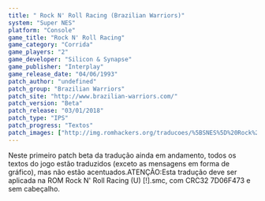 ```yaml
---
title: " Rock N' Roll Racing (Brazilian Warriors)"
system: "Super NES"
platform: "Console"
game_title: "Rock N' Roll Racing"
game_category: "Corrida"
game_players: "2"
game_developer: "Silicon & Synapse"
game_publisher: "Interplay"
game_release_date: "04/06/1993"
patch_author: "undefined"
patch_group: "Brazilian Warriors"
patch_site: "http://www.brazilian-warriors.com/"
patch_version: "Beta"
patch_release: "03/01/2018"
patch_type: "IPS"
patch_progress: "Textos"
patch_images: ["http://img.romhackers.org/traducoes/%5BSNES%5D%20Rock%20N'%20Roll%20Racing%20-%20Brazilian%20Warriors%20-%201.png","http://img.romhackers.org/traducoes/%5BSNES%5D%20Rock%20N'%20Roll%20Racing%20-%20Brazilian%20Warriors%20-%202.png","http://img.romhackers.org/traducoes/%5BSNES%5D%20Rock%20N'%20Roll%20Racing%20-%20Brazilian%20Warriors%20-%203.png"]
---
```

Neste primeiro patch beta da tradução ainda em andamento, todos os textos do jogo estão traduzidos (exceto as mensagens em forma de gráfico), mas não estão acentuados.ATENÇÃO:Esta tradução deve ser aplicada na ROM Rock N' Roll Racing (U) [!].smc, com CRC32 7D06F473 e sem cabeçalho.